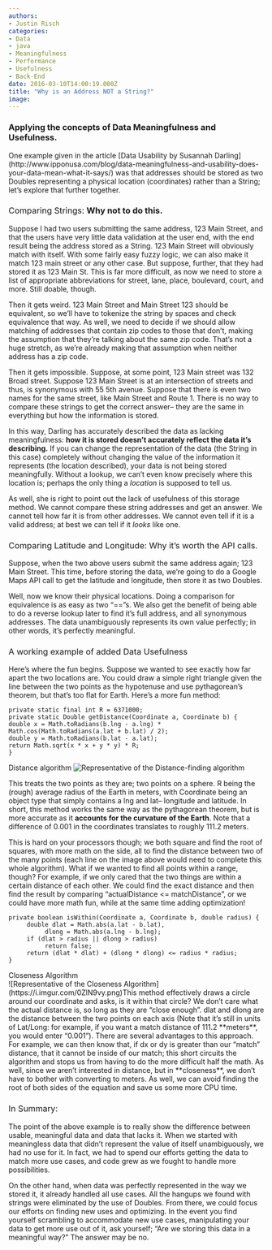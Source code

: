 ```yaml
---
authors:
- Justin Risch
categories:
- Data
- java
- Meaningfulness
- Performance
- Usefulness
- Back-End
date: 2016-03-10T14:00:19.000Z
title: "Why is an Address NOT a String?"
image: 
---
```


<h3> Applying the concepts of Data Meaningfulness and Usefulness.</h3>
One example given in the article [Data Usability by Susannah Darling](http://www.ipponusa.com/blog/data-meaningfulness-and-usability-does-your-data-mean-what-it-says/) was that addresses should be stored as two Doubles representing a physical location (coordinates) rather than a String; let’s explore that further together.

### <span style="font-weight: 400">Comparing Strings: </span>**Why not to do this.**

<span style="font-weight: 400">Suppose I had two users submitting the same address, 123 Main Street, and that the users have very little data validation at the user end, with the end result being the address stored as a String. 123 Main Street will obviously match with itself. With some fairly easy fuzzy logic, we can also make it match 123 main street or any other case. But suppose, further, that they had stored it as 123 Main St. This is far more difficult, as now we need to store a list of appropriate abbreviations for street, lane, place, boulevard, court, and more. Still doable, though. </span>

<span style="font-weight: 400">Then it gets weird. 123 Main Street and Main Street 123 should be equivalent, so we’ll have to tokenize the string by spaces and check equivalence that way. As well, we need to decide if we should allow matching of addresses that contain zip codes to those that don’t, making the assumption that they’re talking about the same zip code. That’s not a huge stretch, as we’re already making that assumption when neither address has a zip code. </span>

<span style="font-weight: 400">Then it gets impossible. Suppose, at some point, 123 Main street was 132 Broad street. Suppose 123 Main Street is at an intersection of streets and thus, is synonymous with 55 5th avenue. Suppose that there is even two names for the same street, like Main Street and Route 1. There is no way to compare these strings to get the correct answer– they are the same in everything but how the information is stored. </span>

<span style="font-weight: 400">In this way, Darling has accurately described the data as lacking meaningfulness: </span>**how it is stored doesn’t accurately reflect the data it’s describing.** <span style="font-weight: 400">If you can change the representation of the data (the String in this case) completely without changing the value of the information it represents (the location described), your data is not being stored meaningfully. Without a lookup, we can’t even know precisely where this location is; perhaps the only thing a </span>*<span style="font-weight: 400">location</span>*<span style="font-weight: 400"> is supposed to tell us.</span>

<span style="font-weight: 400">As well, she is right to point out the lack of usefulness of this storage method. We cannot compare these string addresses and get an answer. We cannot tell how far it is from other addresses. We cannot even tell if it is a valid address; at best we can tell if it </span>*<span style="font-weight: 400">looks</span>*<span style="font-weight: 400"> like one.</span>

### <span style="font-weight: 400">Comparing Latitude and Longitude: Why it’s worth the API calls. </span>

<span style="font-weight: 400">Suppose, when the two above users submit the same address again; 123 Main Street. This time, before storing the data, we’re going to do a Google Maps API call to get the latitude and longitude, then store it as two Doubles. </span>

<span style="font-weight: 400">Well, now we know their physical locations. Doing a comparison for equivalence is as easy as two “==”s. We also get the benefit of being able to do a reverse lookup later to find it’s full address, and all synonymous addresses. The data unambiguously represents its own value perfectly; in other words, it’s perfectly meaningful.</span>

### <span style="font-weight: 400">A working example of added Data Usefulness</span>

<span style="font-weight: 400">Here’s where the fun begins. Suppose we wanted to see exactly how far apart the two locations are. You could draw a simple right triangle given the line between the two points as the hypotenuse and use pythagorean’s theorem, but that’s too flat for Earth. Here’s a more fun method: </span>

```language-java
private static final int R = 6371000;
private static Double getDistance(Coordinate a, Coordinate b) {
double x = Math.toRadians(b.lng - a.lng) * Math.cos(Math.toRadians(a.lat + b.lat) / 2);
double y = Math.toRadians(b.lat - a.lat);
return Math.sqrt(x * x + y * y) * R;
}
```

Distance algorithm
![Representative of the Distance-finding algorithm](https://i.imgur.com/ul4nwcS.png)

<span style="font-weight: 400">This treats the two points as they are; two points on a sphere. R being the (rough) average radius of the Earth in meters, with Coordinate being an object type that simply contains a lng and lat– longitude and latitude. In short, this method works the same way as the pythagorean theorem, but is more accurate as it </span>**accounts for the curvature of the Earth**<span style="font-weight: 400">. Note that a difference of 0.001 in the coordinates translates to roughly 111.2 meters. </span>

<span style="font-weight: 400">This is hard on your processors though; we both square and find the root of squares, with more math on the side, all to find the distance between two of the many points (each line on the image above would need to complete this whole algorithm). What if we wanted to find all points within a range, though? For example, if we only cared that the two things are within a certain distance of each other. We could find the exact distance and then find the result by comparing “actualDistance <= matchDistance”, or we could have more math fun, while at the same time adding optimization! </span>

```language-java
private boolean isWithin(Coordinate a, Coordinate b, double radius) {
     double dlat = Math.abs(a.lat - b.lat), 
          dlong = Math.abs(a.lng - b.lng);
     if (dlat > radius || dlong > radius)
          return false;
     return (dlat * dlat) + (dlong * dlong) <= radius * radius;
}
```

<div class="code-embed-infos"><span class="code-embed-name">Closeness Algorithm</span></div></div>  
![Representative of the Closeness Algorithm](https://i.imgur.com/0ZlN9vy.png)<span style="font-weight: 400">This method effectively draws a circle around our coordinate and asks, is it within that circle? We don’t care what the actual distance is, so long as they are “close enough”. dlat and dlong are the distance between the two points on each axis (Note that it’s still in units of Lat/Long: for example, if you want a match distance of 111.2 </span>**meters**<span style="font-weight: 400">, you would enter “0.001”). </span>  
<span style="font-weight: 400">There are several advantages to this approach. For example, we can then know that, if dx or dy is greater than our “match” distance, that it cannot be inside of our match; this short circuits the algorithm and stops us from having to do the more difficult half the math. As well, since we aren’t interested in distance, but in </span>**closeness**<span style="font-weight: 400">, we don’t have to bother with converting to meters. As well, we can avoid finding the root of both sides of the equation and save us some more CPU time. </span>

### <span style="font-weight: 400">In Summary: </span>

<span style="font-weight: 400">The point of the above example is to really show the difference between usable, meaningful data and data that lacks it. When we started with meaningless data that didn’t represent the value of itself unambiguously, we had no use for it. In fact, we had to spend our efforts getting the data to match more use cases, and code grew as we fought to handle more possibilities. </span>

<span style="font-weight: 400">On the other hand, when data was perfectly represented in the way we stored it, it already handled all use cases. All the hangups we found with strings were eliminated by the use of Doubles. From there, we could focus our efforts on finding new uses and optimizing. In the event you find yourself scrambling to accommodate new use cases, manipulating your data to get more use out of it, ask yourself; “Are we storing this data in a meaningful way?” The answer may be no. </span>
